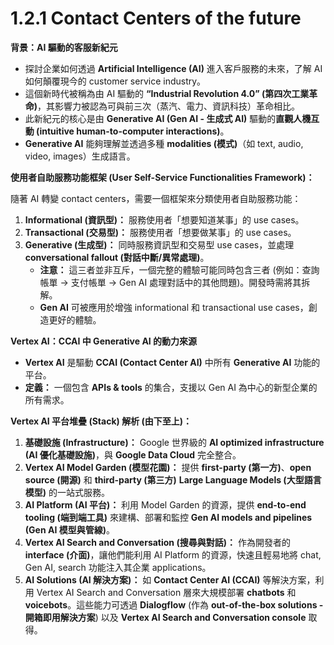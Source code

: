 # 1.2.1 Contact Centers of the future

**背景：AI 驅動的客服新紀元**

- 探討企業如何透過 **Artificial Intelligence (AI)** 進入客戶服務的未來，了解 AI 如何顛覆現今的 customer service industry。
- 這個新時代被稱為由 AI 驅動的 **“Industrial Revolution 4.0” (第四次工業革命)**，其影響力被認為可與前三次（蒸汽、電力、資訊科技）革命相比。
- 此新紀元的核心是由 **Generative AI (Gen AI - 生成式 AI)** 驅動的**直觀人機互動 (intuitive human-to-computer interactions)**。
- **Generative AI** 能夠理解並透過多種 **modalities (模式)**（如 text, audio, video, images）生成語言。  

**使用者自助服務功能框架 (User Self-Service Functionalities Framework)：**

隨著 AI 轉變 contact centers，需要一個框架來分類使用者自助服務功能：

1. **Informational (資訊型)：** 服務使用者「想要知道某事」的 use cases。
2. **Transactional (交易型)：** 服務使用者「想要做某事」的 use cases。
3. **Generative (生成型)：** 同時服務資訊型和交易型 use cases，並處理 **conversational fallout (對話中斷/異常處理)**。
    - **注意：** 這三者並非互斥，一個完整的體驗可能同時包含三者 (例如：查詢帳單 -> 支付帳單 -> Gen AI 處理對話中的其他問題)。開發時需將其拆解。
    - **Gen AI** 可被應用於增強 informational 和 transactional use cases，創造更好的體驗。 

**Vertex AI：CCAI 中 Generative AI 的動力來源**

- **Vertex AI** 是驅動 **CCAI (Contact Center AI)** 中所有 **Generative AI** 功能的平台。  
- **定義：** 一個包含 **APIs & tools** 的集合，支援以 Gen AI 為中心的新型企業的所有需求。

**Vertex AI 平台堆疊 (Stack) 解析 (由下至上)：**

1. **基礎設施 (Infrastructure)：** Google 世界級的 **AI optimized infrastructure (AI 優化基礎設施)**，與 **Google Data Cloud** 完全整合。
2. **Vertex AI Model Garden (模型花園)：** 提供 **first-party (第一方)**、**open source (開源)** 和 **third-party (第三方)** **Large Language Models (大型語言模型)** 的一站式服務。  
3. **AI Platform (AI 平台)：** 利用 Model Garden 的資源，提供 **end-to-end tooling (端到端工具)** 來建構、部署和監控 **Gen AI models and pipelines (Gen AI 模型與管線)**。  
4. **Vertex AI Search and Conversation (搜尋與對話)：** 作為開發者的 **interface (介面)**，讓他們能利用 AI Platform 的資源，快速且輕易地將 chat, Gen AI, search 功能注入其企業 applications。  
5. **AI Solutions (AI 解決方案)：** 如 **Contact Center AI (CCAI)** 等解決方案，利用 Vertex AI Search and Conversation 層來大規模部署 **chatbots** 和 **voicebots**。這些能力可透過 **Dialogflow** (作為 **out-of-the-box solutions - 開箱即用解決方案**) 以及 **Vertex AI Search and Conversation console** 取得。
